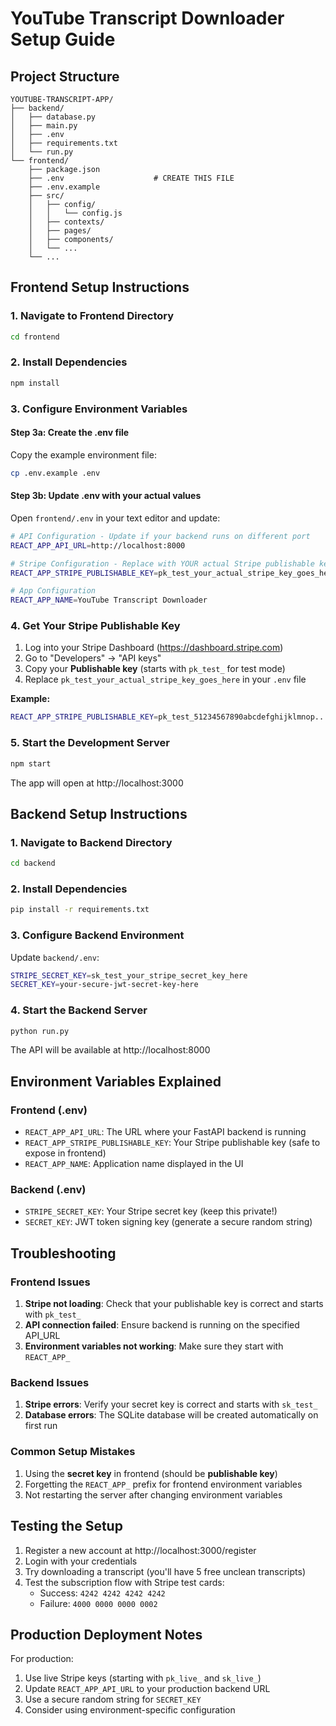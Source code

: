 # YouTube Transcript Downloader Setup Guide

## Project Structure
```
YOUTUBE-TRANSCRIPT-APP/
├── backend/
│   ├── database.py
│   ├── main.py
│   ├── .env
│   ├── requirements.txt
│   └── run.py
└── frontend/
    ├── package.json
    ├── .env                    # CREATE THIS FILE
    ├── .env.example
    ├── src/
    │   ├── config/
    │   │   └── config.js
    │   ├── contexts/
    │   ├── pages/
    │   ├── components/
    │   └── ...
    └── ...
```

## Frontend Setup Instructions

### 1. Navigate to Frontend Directory
```bash
cd frontend
```

### 2. Install Dependencies
```bash
npm install
```

### 3. Configure Environment Variables

#### Step 3a: Create the .env file
Copy the example environment file:
```bash
cp .env.example .env
```

#### Step 3b: Update .env with your actual values
Open `frontend/.env` in your text editor and update:

```bash
# API Configuration - Update if your backend runs on different port
REACT_APP_API_URL=http://localhost:8000

# Stripe Configuration - Replace with YOUR actual Stripe publishable key
REACT_APP_STRIPE_PUBLISHABLE_KEY=pk_test_your_actual_stripe_key_goes_here

# App Configuration
REACT_APP_NAME=YouTube Transcript Downloader
```

### 4. Get Your Stripe Publishable Key

1. Log into your Stripe Dashboard (https://dashboard.stripe.com)
2. Go to "Developers" → "API keys"
3. Copy your **Publishable key** (starts with `pk_test_` for test mode)
4. Replace `pk_test_your_actual_stripe_key_goes_here` in your `.env` file

**Example:**
```bash
REACT_APP_STRIPE_PUBLISHABLE_KEY=pk_test_51234567890abcdefghijklmnop...
```

### 5. Start the Development Server
```bash
npm start
```

The app will open at http://localhost:3000

## Backend Setup Instructions

### 1. Navigate to Backend Directory
```bash
cd backend
```

### 2. Install Dependencies
```bash
pip install -r requirements.txt
```

### 3. Configure Backend Environment
Update `backend/.env`:
```bash
STRIPE_SECRET_KEY=sk_test_your_stripe_secret_key_here
SECRET_KEY=your-secure-jwt-secret-key-here
```

### 4. Start the Backend Server
```bash
python run.py
```

The API will be available at http://localhost:8000

## Environment Variables Explained

### Frontend (.env)
- `REACT_APP_API_URL`: The URL where your FastAPI backend is running
- `REACT_APP_STRIPE_PUBLISHABLE_KEY`: Your Stripe publishable key (safe to expose in frontend)
- `REACT_APP_NAME`: Application name displayed in the UI

### Backend (.env)
- `STRIPE_SECRET_KEY`: Your Stripe secret key (keep this private!)
- `SECRET_KEY`: JWT token signing key (generate a secure random string)

## Troubleshooting

### Frontend Issues
1. **Stripe not loading**: Check that your publishable key is correct and starts with `pk_test_`
2. **API connection failed**: Ensure backend is running on the specified API_URL
3. **Environment variables not working**: Make sure they start with `REACT_APP_`

### Backend Issues
1. **Stripe errors**: Verify your secret key is correct and starts with `sk_test_`
2. **Database errors**: The SQLite database will be created automatically on first run

### Common Setup Mistakes
1. Using the **secret key** in frontend (should be **publishable key**)
2. Forgetting the `REACT_APP_` prefix for frontend environment variables
3. Not restarting the server after changing environment variables

## Testing the Setup

1. Register a new account at http://localhost:3000/register
2. Login with your credentials
3. Try downloading a transcript (you'll have 5 free unclean transcripts)
4. Test the subscription flow with Stripe test cards:
   - Success: `4242 4242 4242 4242`
   - Failure: `4000 0000 0000 0002`

## Production Deployment Notes

For production:
1. Use live Stripe keys (starting with `pk_live_` and `sk_live_`)
2. Update `REACT_APP_API_URL` to your production backend URL
3. Use a secure random string for `SECRET_KEY`
4. Consider using environment-specific configuration